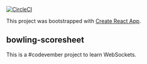 [![CircleCI](https://circleci.com/gh/tdukart/bowling-scoresheet.svg?style=svg)](https://circleci.com/gh/tdukart/bowling-scoresheet)

This project was bootstrapped with [Create React App](https://github.com/facebookincubator/create-react-app).

## bowling-scoresheet

This is a #codevember project to learn WebSockets.
